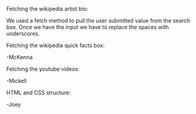 Fetching the wikipedia artist bio:

We used a fetch method to pull the user submitted value from the search box.  Once we have the input we have to replace the spaces with underscores.


Fetching the wikipedia quick facts box:

-McKenna

Fetching the youtube videos:

-Mickell

HTML and CSS structure:

-Joey
